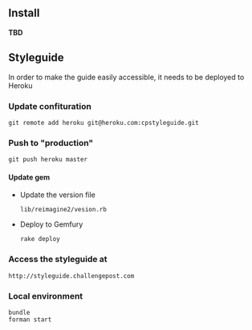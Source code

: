 ## Install

**TBD**

## Styleguide

In order to make the guide easily accessible, it needs to be deployed to Heroku

### Update confituration

    git remote add heroku git@heroku.com:cpstyleguide.git

### Push to "production"

    git push heroku master

#### Update gem

* Update the version file

  `lib/reimagine2/vesion.rb`

* Deploy to Gemfury

  `rake deploy`

### Access the styleguide at

    http://styleguide.challengepost.com

### Local environment

    bundle
    forman start
